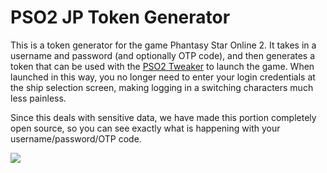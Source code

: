 # PSO2 JP Token Generator
This is a token generator for the game Phantasy Star Online 2. It takes in a username and password (and optionally OTP code), and then generates a token that can be used with the [PSO2 Tweaker](http://arks-layer.com) to launch the game. When launched in this way, you no longer need to enter your login credentials at the ship selection screen, making logging in a switching characters much less painless.

Since this deals with sensitive data, we have made this portion completely open source, so you can see exactly what is happening with your username/password/OTP code.

![](https://i.imgur.com/FopVlJR.gif)
